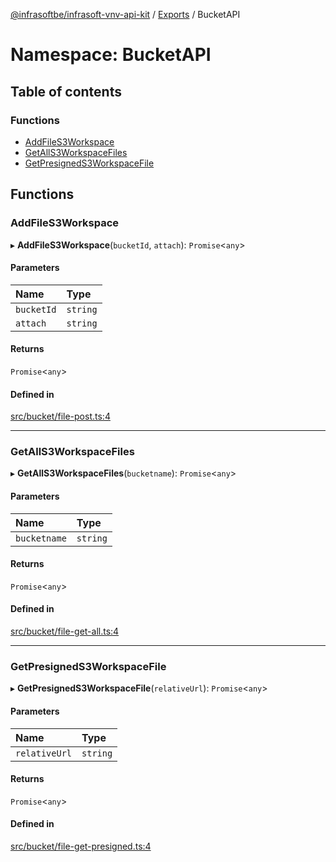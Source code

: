 [@infrasoftbe/infrasoft-vnv-api-kit](../README.md) / [Exports](../modules.md) / BucketAPI

# Namespace: BucketAPI

## Table of contents

### Functions

- [AddFileS3Workspace](BucketAPI.md#addfiles3workspace)
- [GetAllS3WorkspaceFiles](BucketAPI.md#getalls3workspacefiles)
- [GetPresignedS3WorkspaceFile](BucketAPI.md#getpresigneds3workspacefile)

## Functions

### AddFileS3Workspace

▸ **AddFileS3Workspace**(`bucketId`, `attach`): `Promise`\<`any`\>

#### Parameters

| Name | Type |
| :------ | :------ |
| `bucketId` | `string` |
| `attach` | `string` |

#### Returns

`Promise`\<`any`\>

#### Defined in

[src/bucket/file-post.ts:4](https://github.com/infrasoftbe/Infrasoft-vnv-api-kit/blob/63c0e77/src/bucket/file-post.ts#L4)

___

### GetAllS3WorkspaceFiles

▸ **GetAllS3WorkspaceFiles**(`bucketname`): `Promise`\<`any`\>

#### Parameters

| Name | Type |
| :------ | :------ |
| `bucketname` | `string` |

#### Returns

`Promise`\<`any`\>

#### Defined in

[src/bucket/file-get-all.ts:4](https://github.com/infrasoftbe/Infrasoft-vnv-api-kit/blob/63c0e77/src/bucket/file-get-all.ts#L4)

___

### GetPresignedS3WorkspaceFile

▸ **GetPresignedS3WorkspaceFile**(`relativeUrl`): `Promise`\<`any`\>

#### Parameters

| Name | Type |
| :------ | :------ |
| `relativeUrl` | `string` |

#### Returns

`Promise`\<`any`\>

#### Defined in

[src/bucket/file-get-presigned.ts:4](https://github.com/infrasoftbe/Infrasoft-vnv-api-kit/blob/63c0e77/src/bucket/file-get-presigned.ts#L4)
